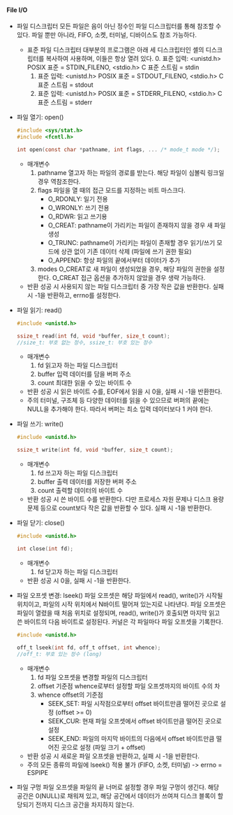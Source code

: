 #### File I/O
* 파일 디스크립터
  모든 파일은 음이 아닌 정수인 파일 디스크립터를 통해 참조할 수 있다.
  파일 뿐만 아니라, FIFO, 소켓, 터미널, 디바이스도 참조 가능하다.
  
  * 표준 파일 디스크립터
    대부분의 프로그램은 아래 세 디스크립터인 셸의 디스크립터를 복사하여 사용하며, 이들은 항상 열려 있다.
    0. 표준 입력: <unistd.h> POSIX 표준 = STDIN_FILENO, <stdio.h> C 표준 스트림 = stdin
    1. 표준 입력: <unistd.h> POSIX 표준 = STDOUT_FILENO, <stdio.h> C 표준 스트림 = stdout
    2. 표준 입력: <unistd.h> POSIX 표준 = STDERR_FILENO, <stdio.h> C 표준 스트림 = stderr
    
* 파일 열기: open()
  ```C
  #include <sys/stat.h>
  #include <fcntl.h>
  
  int open(const char *pathname, int flags, ... /* mode_t mode */);
  ```
  * 매개변수
    1. pathname
       열고자 하는 파일의 경로를 받는다. 해당 파일이 심볼릭 링크일 경우 역참조한다.
    2. flags
       파일을 열 때의 접근 모드를 지정하는 비트 마스크다.
       + O_RDONLY: 일기 전용
       + O_WRONLY: 쓰기 전용
       + O_RDWR: 읽고 쓰기용
       + O_CREAT: pathname이 가리키는 파일이 존재하지 않을 경우 새 파일 생성
       + O_TRUNC: pathname이 가리키는 파일이 존재할 경우 읽기/쓰기 모드에 상관 없이 기존 데이터 삭제 (파일에 쓰기 권한 필요)
       + O_APPEND: 항상 파일의 끝에서부터 데이터가 추가
    3. modes
       O_CREAT로 새 파일이 생성되었을 경우, 해당 파일의 권한을 설정한다. O_CREAT 접근 옵션을 추가하지 않았을 경우 생략 가능하다.
  * 반환
    성공 시 사용되지 않는 파일 디스크립터 중 가장 작은 값을 반환한다. 실패 시 -1을 반환하고, errno를 설정한다.

* 파일 읽기: read()
  ```C
  #include <unistd.h>
  
  ssize_t read(int fd, void *buffer, size_t count);
  //size_t: 부호 없는 정수, ssize_t: 부호 있는 정수
  ```
  * 매개변수
    1. fd
       읽고자 하는 파일 디스크립터
    2. buffer
       입력 데이터를 담을 버퍼 주소
    3. count
       최대한 읽을 수 있는 바이트 수
  * 반환
    성공 시 읽은 바이트 수를, EOF에서 읽을 시 0을, 실패 시 -1을 반환한다.
  * 주의
    터미널, 구조체 등 다양한 데이터를 읽을 수 있으므로 버퍼의 끝에는 NULL을 추가해야 한다. 따라서 버퍼는 최소 입력 데이터보다 1 커야 한다.
    
* 파일 쓰기: write()
  ```C
  #include <unistd.h>
  
  ssize_t write(int fd, void *buffer, size_t count);
  ```
  * 매개변수
    1. fd
       쓰고자 하는 파일 디스크립터
    2. buffer
       출력 데이터를 저장한 버퍼 주소
    3. count
       출력할 데이터의 바이트 수
  * 반환
    성공 시 쓴 바이트 수를 반환한다. 다만 프로세스 자원 문제나 디스크 용량 문제 등으로 count보다 작은 값을 반환할 수 있다. 실패 시 -1을 반환한다.
    
* 파일 닫기: close()
  ```C
  #include <unistd.h>
  
  int close(int fd);
  ```
  * 매개변수
    1. fd
       닫고자 하는 파일 디스크립터
  * 반환
    성공 시 0을, 실패 시 -1을 반환한다.
    
* 파일 오프셋 변경: lseek()
  파일 오프셋은 해당 파일에서 read(), write()가 시작될 위치이고, 파일의 시작 위치에서 N바이트 떨어져 있는지로 나타낸다.
  파일 오프셋은 파일이 열렸을 때 처음 위치로 설정되며, read(), write()가 호출되면 마지막 읽고 쓴 바이트의 다음 바이트로 설정된다.
  커널은 각 파일마다 파일 오프셋을 기록한다.
  ```C
  #include <unistd.h>
  
  off_t lseek(int fd, off_t offset, int whence);
  //off_t: 부호 있는 정수 (long)
  ```
  * 매개변수
    1. fd
       파일 오프셋을 변경할 파일의 디스크립터
    2. offset
       기준점 whence로부터 설정할 파일 오프셋까지의 바이트 수의 차
    3. whence
       offset의 기준점
       + SEEK_SET: 파일 시작점으로부터 offset 바이트만큼 떨어진 곳으로 설정 (offset >= 0)
       + SEEK_CUR: 현재 파일 오프셋에서 offset 바이트만큼 떨어진 곳으로 설정
       + SEEK_END: 파일의 마지막 바이트의 다음에서 offset 바이트만큼 떨어진 곳으로 설정 (파일 크기 + offset)
  * 반환
    성공 시 새로운 파일 오프셋을 반환하고, 실패 시 -1을 반환한다.
  * 주의
    모든 종류의 파일에 lseek() 적용 불가 (FIFO, 소켓, 터미널) -> errno = ESPIPE

* 파일 구멍
  파일 오프셋을 파일의 끝 너머로 설정할 경우 파일 구멍이 생긴다. 해당 공간은 0(NULL)로 채워져 있고, 해당 공간에서 데이터가 쓰여져 디스크 블록이 할당되기 전까지 디스크 공간을 차지하지 않는다.
